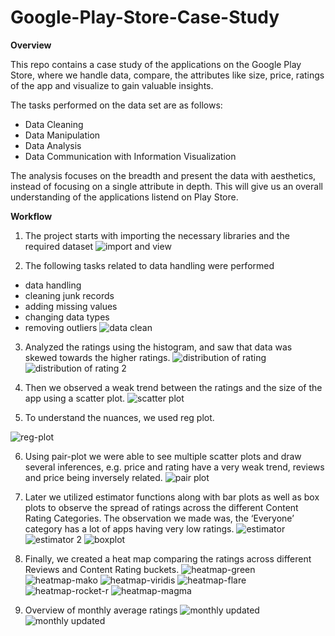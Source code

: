 # Google-Play-Store-Case-Study
**Overview**

This repo contains a case study of the applications on the Google Play Store, where we handle data, compare, the attributes like size, price, ratings of the app and visualize to gain valuable insights.

The tasks performed on the data set are as follows: 

- Data Cleaning
- Data Manipulation
- Data Analysis 
- Data Communication with Information Visualization

The analysis focuses on the breadth and present the data with aesthetics, instead of focusing on a single attribute in depth. This will give us an overall understanding of the applications listend on Play Store.

**Workflow**

1.	The project starts with importing the necessary libraries and the required dataset
![import and view](https://github.com/therealyash/Google-Play-Store-Case-Study/blob/main/Assets/Images/import%20and%20view.png?raw=true)

2.	The following tasks related to data handling were performed 
  - data handling 
  - cleaning junk records
  - adding missing values 
  - changing data types 
  - removing outliers
![data clean](https://github.com/therealyash/Google-Play-Store-Case-Study/blob/main/Assets/Images/data%20clean.png?raw=true)

3.	Analyzed the ratings using the histogram, and saw that data was skewed towards the higher ratings.
![distribution of rating](https://github.com/therealyash/Google-Play-Store-Case-Study/blob/main/Assets/Images/distribution%20of%20rating.png?raw=true)
![distribution of rating 2](https://github.com/therealyash/Google-Play-Store-Case-Study/blob/main/Assets/Images/distribution%20of%20rating%202.png?raw=true)

4.	Then we observed a weak trend between the ratings and the size of the app using a scatter plot.
![scatter plot](https://github.com/therealyash/Google-Play-Store-Case-Study/blob/main/Assets/Images/size%20vs%20rating.png?raw=true)

5.	To understand the nuances, we used reg plot.

![reg-plot](https://github.com/therealyash/Google-Play-Store-Case-Study/blob/main/Assets/Images/regplot.png?raw=true)

6.	Using pair-plot we were able to see multiple scatter plots and draw several inferences, e.g. price and rating have a very weak trend, reviews and price being inversely related.
![pair plot](https://github.com/therealyash/Google-Play-Store-Case-Study/blob/main/Assets/Images/pair%20plot.png?raw=true)

7.	Later we utilized estimator functions along with bar plots as well as box plots to observe the spread of ratings across the different Content Rating Categories. The observation we made was, the ‘Everyone’ category has a lot of apps having very low ratings.
![estimator](https://github.com/therealyash/Google-Play-Store-Case-Study/blob/main/Assets/Images/estimator.png?raw=true)
![estimator 2](https://github.com/therealyash/Google-Play-Store-Case-Study/blob/main/Assets/Images/estimator%202.png?raw=true)
![boxplot](https://github.com/therealyash/Google-Play-Store-Case-Study/blob/main/Assets/Images/boxplot.png?raw=true)

8.	Finally, we created a heat map comparing the ratings across different Reviews and Content Rating buckets. 
![heatmap-green](https://github.com/therealyash/Google-Play-Store-Case-Study/blob/main/Assets/Images/heat-green.png?raw=true)
![heatmap-mako](https://github.com/therealyash/Google-Play-Store-Case-Study/blob/main/Assets/Images/heat-mako.png?raw=true)
![heatmap-viridis](https://github.com/therealyash/Google-Play-Store-Case-Study/blob/main/Assets/Images/heat-viridis.png?raw=true)
![heatmap-flare](https://github.com/therealyash/Google-Play-Store-Case-Study/blob/main/Assets/Images/heat-flare.png?raw=true)
![heatmap-rocket-r](https://github.com/therealyash/Google-Play-Store-Case-Study/blob/main/Assets/Images/heat-rocket-r.png?raw=true)
![heatmap-magma](https://github.com/therealyash/Google-Play-Store-Case-Study/blob/main/Assets/Images/heat-magma.png?raw=true)

9. Overview of monthly average ratings
![monthly updated](https://github.com/therealyash/Google-Play-Store-Case-Study/blob/main/Assets/Images/line-update-month.png?raw=true)
![monthly updated](https://github.com/therealyash/Google-Play-Store-Case-Study/blob/main/Assets/Images/monthly-average%20rating.png?raw=true)






